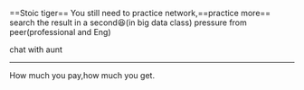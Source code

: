 ==Stoic tiger==
You still need to practice network,==practice more==
search the result in a second😆(in big data class)
pressure from peer(professional and Eng)

chat with aunt
***********
How much you pay,how much you get.

